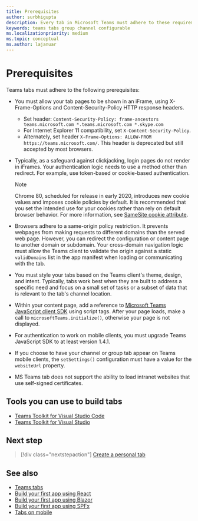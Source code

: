 ```yaml
---
title: Prerequisites
author: surbhigupta
description: Every tab in Microsoft Teams must adhere to these requirements.
keywords: teams tabs group channel configurable
ms.localizationpriority: medium
ms.topic: conceptual
ms.author: lajanuar
---
```


# Prerequisites

Teams tabs must adhere to the following prerequisites:

* You must allow your tab pages to be shown in an iFrame, using X-Frame-Options and Content-Security-Policy HTTP response headers.
  * Set header: `Content-Security-Policy: frame-ancestors teams.microsoft.com *.teams.microsoft.com *.skype.com`
  * For Internet Explorer 11 compatibility, set `X-Content-Security-Policy`.
  * Alternately, set header `X-Frame-Options: ALLOW-FROM https://teams.microsoft.com/`. This header is deprecated but still accepted by most browsers.

* Typically, as a safeguard against clickjacking, login pages do not render in iFrames. Your authentication logic needs to use a method other than redirect. For example, use token-based or cookie-based authentication.

    > [!NOTE]
    > Chrome 80, scheduled for release in early 2020, introduces new cookie values and imposes cookie policies by default. It is recommended that you set the intended use for your cookies rather than rely on default browser behavior. For more information, see [SameSite cookie attribute](../../resources/samesite-cookie-update.md).

* Browsers adhere to a same-origin policy restriction. It prevents webpages from making requests to different domains than the served web page. However, you can redirect the configuration or content page to another domain or subdomain. Your cross-domain navigation logic must allow the Teams client to validate the origin against a static `validDomains` list in the app manifest when loading or communicating with the tab.

* You must style your tabs based on the Teams client's theme, design, and intent. Typically, tabs work best when they are built to address a specific need and focus on a small set of tasks or a subset of data that is relevant to the tab's channel location.

* Within your content page, add a reference to [Microsoft Teams JavaScript client SDK](/javascript/api/overview/msteams-client) using script tags. After your page loads, make a call to `microsoftTeams.initialize()`, otherwise your page is not displayed.

* For authentication to work on mobile clients, you must upgrade Teams JavaScript SDK to at least version 1.4.1.

* If you choose to have your channel or group tab appear on Teams mobile clients, the `setSettings()` configuration must have a value for the `websiteUrl` property.

* MS Teams tab does not support the ability to load intranet websites that use self-signed certificates.

## Tools you can use to build tabs
* [Teams Toolkit for Visual Studio Code](../../toolkit/visual-studio-code-overview.md)
* [Teams Toolkit for Visual Studio](../../toolkit/visual-studio-overview.md)

## Next step

> [!div class="nextstepaction"]
> [Create a personal tab](~/tabs/how-to/create-personal-tab.md)

## See also

* [Teams tabs](~/tabs/what-are-tabs.md)
* [Build your first app using React](../../get-started/first-app-react.md)
* [Build your first app using Blazor](../../get-started/first-app-blazor.md)
* [Build your first app using SPFx](../../get-started/first-app-spfx.md)
* [Tabs on mobile](~/tabs/design/tabs-mobile.md)
